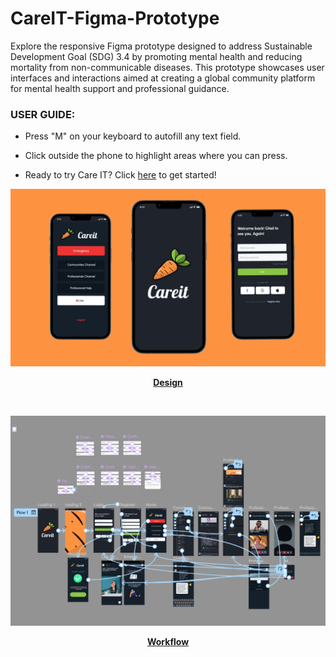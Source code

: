 # CareIT-Figma-Prototype
Explore the responsive Figma prototype designed to address Sustainable Development Goal (SDG) 3.4 by promoting mental health and reducing mortality from non-communicable diseases. This prototype showcases user interfaces and interactions aimed at creating a global community platform for mental health support and professional guidance.


### USER GUIDE:
- Press "M" on your keyboard to autofill any text field.
- Click outside the phone to highlight areas where you can press.

- Ready to try Care IT? Click [here](https://www.figma.com/proto/jQeY4EmFib7qhMdtaThQfQ/Careit---Mental-Health-Stigma?page-id=0%3A1&node-id=296-1114&viewport=545%2C795%2C0.14&t=DDOpYVpEXqRbjCX6-1&scaling=scale-down&content-scaling=fixed&starting-point-node-id=296%3A1114) to get started!

<p align="center">
  <img src="https://github.com/haikalfitri/CareIT-Figma-Prototype/blob/main/images/fifth%20project.png" alt="First Page" width="1000" />
</p>
<p align="center"><strong><u>Design</u></strong></p>

&nbsp;

<p align="center">
  <img src="https://github.com/haikalfitri/CareIT-Figma-Prototype/blob/main/images/workflow.png" alt="First Page" width="1000" />
</p>
<p align="center"><strong><u>Workflow</u></strong></p>

